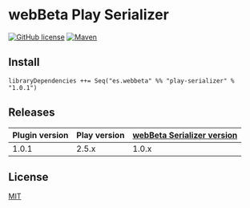 # webBeta Play Serializer

[![GitHub license](https://img.shields.io/badge/License-MIT-yellow.svg)](LICENSE)
[![Maven](https://img.shields.io/maven-central/v/es.webbeta/play-serializer.svg)](http://mvnrepository.com/artifact/es.webbeta/play-serializer)

## Install

```
libraryDependencies ++= Seq("es.webbeta" %% "play-serializer" % "1.0.1")
```
## Releases

| Plugin version | Play version | [webBeta Serializer version](https://github.com/webbeta/Serializer) |
|----------------|--------------|---------------------------------------------------------------------|
| 1.0.1          | 2.5.x        | 1.0.x                                                               |

## License

[MIT](LICENSE)
